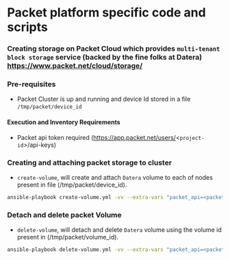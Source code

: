 
# Packet platform specific code and scripts

### Creating storage on Packet Cloud which provides `multi-tenant block storage` service (backed by the fine folks at Datera) https://www.packet.net/cloud/storage/

### Pre-requisites

- Packet Cluster is up and running and device Id stored in a file `/tmp/packet/device_id`

#### Execution and Inventory Requirements

- Packet api token required (https://app.packet.net/users/<`project-id`>/api-keys)

### Creating and attaching packet storage to cluster

- `create-volume`, will create and attach `Datera` volume to each of nodes present in file (/tmp/packet/device_id).

```bash
ansible-playbook create-volume.yml -vv --extra-vars "packet_api=<packet-api-token>"
```

### Detach and delete packet Volume

- `delete-volume`, will detach and delete `Datera` volume using the volume id present in (/tmp/packet/volume_id).

```bash
ansible-playbook delete-volume.yml -vv --extra-vars "packet_api=<packet-api-token>"
```